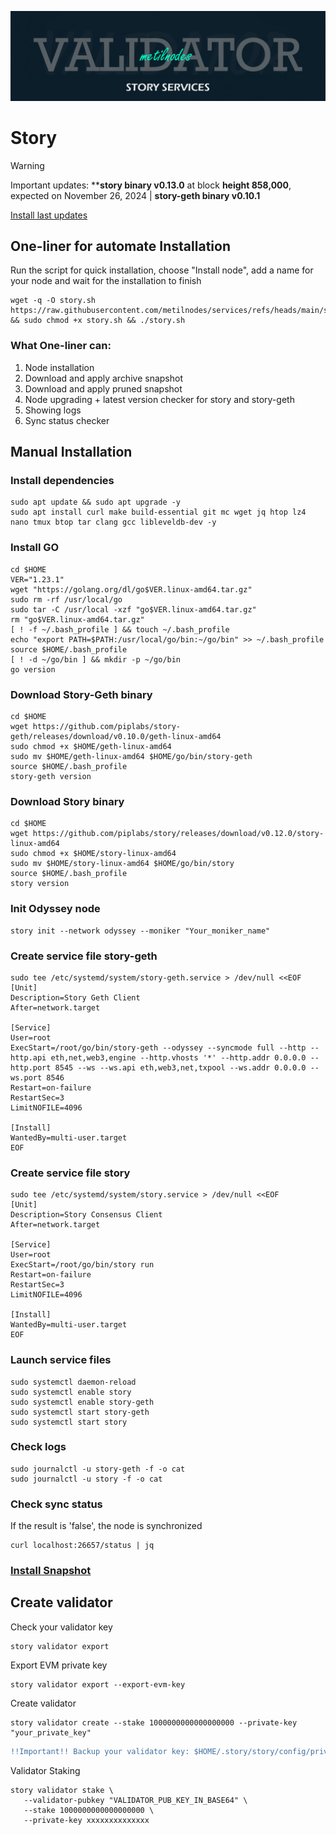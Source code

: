 ![alt text](https://github.com/metilnodes/metilnodes/blob/main/logo/storyservices.png)


# Story 
> [!WARNING]
> Important updates: ****story binary v0.13.0** at block **height 858,000**, expected on November 26, 2024 | **story-geth binary v0.10.1**
> 
> [Install last updates](https://github.com/metilnodes/services/blob/main/story/update.md)

##  One-liner for automate Installation

Run the script for quick installation, choose "Install node", add a name for your node and wait for the installation to finish
```
wget -q -O story.sh https://raw.githubusercontent.com/metilnodes/services/refs/heads/main/story/story.sh && sudo chmod +x story.sh && ./story.sh
```
### What One-liner can:
1. Node installation
2. Download and apply archive snapshot
3. Download and apply pruned snapshot
4. Node upgrading + latest version checker for story and story-geth
5. Showing logs
6. Sync status checker

## Manual Installation

### Install dependencies
```
sudo apt update && sudo apt upgrade -y
sudo apt install curl make build-essential git mc wget jq htop lz4 nano tmux btop tar clang gcc libleveldb-dev -y
```

### Install GO
```
cd $HOME
VER="1.23.1"
wget "https://golang.org/dl/go$VER.linux-amd64.tar.gz"
sudo rm -rf /usr/local/go
sudo tar -C /usr/local -xzf "go$VER.linux-amd64.tar.gz"
rm "go$VER.linux-amd64.tar.gz"
[ ! -f ~/.bash_profile ] && touch ~/.bash_profile
echo "export PATH=$PATH:/usr/local/go/bin:~/go/bin" >> ~/.bash_profile
source $HOME/.bash_profile
[ ! -d ~/go/bin ] && mkdir -p ~/go/bin
go version
```
### Download Story-Geth binary
```
cd $HOME
wget https://github.com/piplabs/story-geth/releases/download/v0.10.0/geth-linux-amd64 
sudo chmod +x $HOME/geth-linux-amd64
sudo mv $HOME/geth-linux-amd64 $HOME/go/bin/story-geth
source $HOME/.bash_profile
story-geth version
```

### Download Story binary
```
cd $HOME
wget https://github.com/piplabs/story/releases/download/v0.12.0/story-linux-amd64
sudo chmod +x $HOME/story-linux-amd64
sudo mv $HOME/story-linux-amd64 $HOME/go/bin/story
source $HOME/.bash_profile
story version
```

### Init Odyssey node
```
story init --network odyssey --moniker "Your_moniker_name"

```

### Create service file story-geth
```
sudo tee /etc/systemd/system/story-geth.service > /dev/null <<EOF
[Unit]
Description=Story Geth Client
After=network.target

[Service]
User=root
ExecStart=/root/go/bin/story-geth --odyssey --syncmode full --http --http.api eth,net,web3,engine --http.vhosts '*' --http.addr 0.0.0.0 --http.port 8545 --ws --ws.api eth,web3,net,txpool --ws.addr 0.0.0.0 --ws.port 8546
Restart=on-failure
RestartSec=3
LimitNOFILE=4096

[Install]
WantedBy=multi-user.target
EOF
```

### Create service file story
```
sudo tee /etc/systemd/system/story.service > /dev/null <<EOF
[Unit]
Description=Story Consensus Client
After=network.target

[Service]
User=root
ExecStart=/root/go/bin/story run
Restart=on-failure
RestartSec=3
LimitNOFILE=4096

[Install]
WantedBy=multi-user.target
EOF
```

### Launch service files

```
sudo systemctl daemon-reload
sudo systemctl enable story
sudo systemctl enable story-geth
sudo systemctl start story-geth
sudo systemctl start story
```

### Check logs
```
sudo journalctl -u story-geth -f -o cat
sudo journalctl -u story -f -o cat
```

### Check sync status
If the result is 'false', the node is synchronized
```
curl localhost:26657/status | jq

```

### [Install Snapshot](https://github.com/metilnodes/services/blob/main/story/snapshot.md)

## Create validator
Check your validator key
```
story validator export

```
Export EVM private key
```
story validator export --export-evm-key

```
Create validator

```
story validator create --stake 1000000000000000000 --private-key "your_private_key"

```
```diff
!!Important!! Backup your validator key: $HOME/.story/story/config/priv_validator_key.json
```

Validator Staking
```
story validator stake \
   --validator-pubkey "VALIDATOR_PUB_KEY_IN_BASE64" \
   --stake 1000000000000000000 \
   --private-key xxxxxxxxxxxxxx
```

